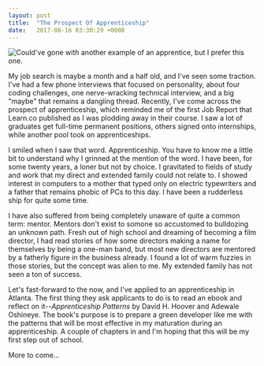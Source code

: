 ```yaml
---
layout: post
title:  "The Prospect Of Apprenticeship"
date:   2017-08-16 03:30:29 +0000
---
```



![Could've gone with another example of an apprentice, but I prefer this one.](http://static.tvtropes.org/pmwiki/pub/images/the-apprentice_karate-kid-2_5587.png)

My job search is maybe a month and a half old, and I've seen some traction. I've had a few phone interviews that focused on personality, about four coding challenges, one nerve-wracking technical interview, and a big "maybe" that remains a dangling thread. Recently, I've come across the prospect of apprenticeship, which reminded me of the first Job Report that Learn.co published as I was plodding away in their course. I saw a lot of graduates get full-time permanent positions, others signed onto internships, while another pool took on apprenticeships. 

I smiled when I saw that word. Apprenticeship. You have to know me a little bit to understand why I grinned at the mention of the word. I have been, for some twenty years, a loner but not by choice. I gravitated to fields of study and work that my direct and extended family could not relate to. I showed interest in computers to a mother that typed only on electric typewriters and a father that remains phobic of PCs to this day. I have been a rudderless ship for quite some time.

I have also suffered from being completely unaware of quite a common term: mentor. Mentors don't exist to somone so accustomed to bulldozing an unknown path. Fresh out of high school and dreaming of becoming a film director, I had read stories of how some directors making a name for themselves by being a one-man band, but most new directors are mentored by a fatherly figure in the business already. I found a lot of warm fuzzies in those stories, but the concept was alien to me. My extended family has not seen a ton of success.

Let's fast-forward to the now, and I've applied to an apprenticeship in Atlanta. The first thing they ask applicants to do is to read an ebook and reflect on it--*Apprenticeship Patterns* by David H. Hoover and Adewale Oshineye. The book's purpose is to prepare a green developer like me with the patterns that will be most effective in my maturation during an apprenticeship. A couple of chapters in and I'm hoping that this will be my first step out of school. 

More to come...
